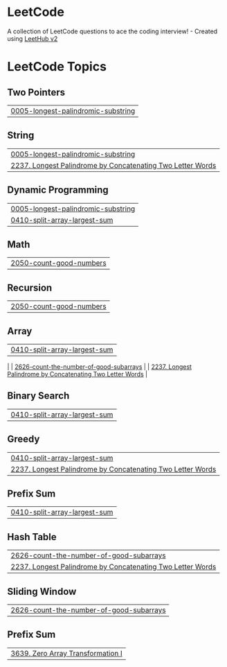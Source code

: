# LeetCode
A collection of LeetCode questions to ace the coding interview! - Created using [LeetHub v2](https://github.com/arunbhardwaj/LeetHub-2.0)

<!---LeetCode Topics Start-->
# LeetCode Topics
## Two Pointers
|  |
| ------- |
| [0005-longest-palindromic-substring](https://github.com/chmp0940/LeetCode/tree/master/0005-longest-palindromic-substring) |
## String
|  |
| ------- |
| [0005-longest-palindromic-substring](https://github.com/chmp0940/LeetCode/tree/master/0005-longest-palindromic-substring) |
| [2237. Longest Palindrome by Concatenating Two Letter Words](https://github.com/chmp0940/LeetCode/tree/main/2237-longest-palindrome-by-concatenating-two-letter-words) |
## Dynamic Programming
|  |
| ------- |
| [0005-longest-palindromic-substring](https://github.com/chmp0940/LeetCode/tree/master/0005-longest-palindromic-substring) |
| [0410-split-array-largest-sum](https://github.com/chmp0940/LeetCode/tree/master/0410-split-array-largest-sum) |
## Math
|  |
| ------- |
| [2050-count-good-numbers](https://github.com/chmp0940/LeetCode/tree/master/2050-count-good-numbers) |

## Recursion
|  |
| ------- |
| [2050-count-good-numbers](https://github.com/chmp0940/LeetCode/tree/master/2050-count-good-numbers) |
## Array
|  |
| ------- |
| [0410-split-array-largest-sum](https://github.com/chmp0940/LeetCode/tree/master/0410-split-array-largest-sum) |
|
| [2626-count-the-number-of-good-subarrays](https://github.com/chmp0940/LeetCode/tree/master/2626-count-the-number-of-good-subarrays) |
| [2237. Longest Palindrome by Concatenating Two Letter Words](https://github.com/chmp0940/LeetCode/tree/main/2237-longest-palindrome-by-concatenating-two-letter-words) |

## Binary Search
|  |
| ------- |
| [0410-split-array-largest-sum](https://github.com/chmp0940/LeetCode/tree/master/0410-split-array-largest-sum) |
## Greedy
|  |
| ------- |
| [0410-split-array-largest-sum](https://github.com/chmp0940/LeetCode/tree/master/0410-split-array-largest-sum) |
| [2237. Longest Palindrome by Concatenating Two Letter Words](https://github.com/chmp0940/LeetCode/tree/main/2237-longest-palindrome-by-concatenating-two-letter-words) |
## Prefix Sum
|  |
| ------- |
| [0410-split-array-largest-sum](https://github.com/chmp0940/LeetCode/tree/master/0410-split-array-largest-sum) |
## Hash Table
|  |
| ------- |
| [2626-count-the-number-of-good-subarrays](https://github.com/chmp0940/LeetCode/tree/master/2626-count-the-number-of-good-subarrays) |
| [2237. Longest Palindrome by Concatenating Two Letter Words](https://github.com/chmp0940/LeetCode/tree/main/2237-longest-palindrome-by-concatenating-two-letter-words) |
## Sliding Window
|  |
| ------- |
| [2626-count-the-number-of-good-subarrays](https://github.com/chmp0940/LeetCode/tree/master/2626-count-the-number-of-good-subarrays) |
## Prefix Sum
|  |
| ------- |
|  [3639. Zero Array Transformation I](https://github.com/chmp0940/LeetCode/tree/main/3639-zero-array-transformation-i)  |

<!---LeetCode Topics End-->
